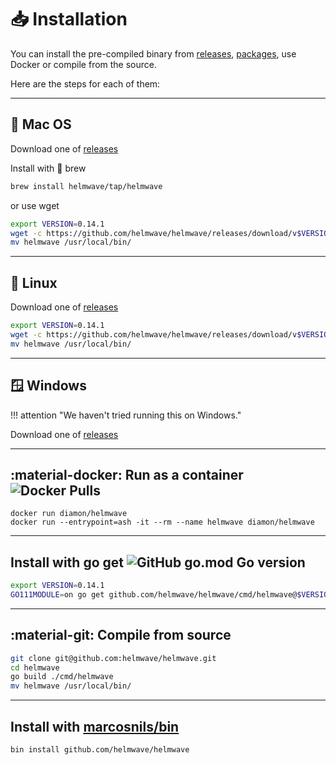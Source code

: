 # 📥 Installation

You can install the pre-compiled binary from 
[releases](https://github.com/helmwave/helmwave/releases), 
[packages](https://github.com/helmwave/helmwave/packages/),
use Docker or compile from the source.

Here are the steps for each of them:

--- 

## 🍏 Mac OS

Download one of [releases](https://github.com/helmwave/helmwave/releases)

Install with :beer: brew

```sh
brew install helmwave/tap/helmwave
```

or use wget
```sh
export VERSION=0.14.1
wget -c https://github.com/helmwave/helmwave/releases/download/v$VERSION/helmwave_$VERSION_darwin_amd64.tar.gz -O - | tar -xz
mv helmwave /usr/local/bin/
```

---

## 🐧 Linux

Download one of [releases](https://github.com/helmwave/helmwave/releases)

```sh
export VERSION=0.14.1
wget -c https://github.com/helmwave/helmwave/releases/download/v$VERSION/helmwave_$VERSION_linux_amd64.tar.gz -O - | tar -xz
mv helmwave /usr/local/bin/
```


---

## 🪟 Windows

!!! attention "We haven't tried running this on Windows."


Download one of [releases](https://github.com/helmwave/helmwave/releases)

---

## :material-docker: Run as a container ![Docker Pulls](https://img.shields.io/docker/pulls/diamon/helmwave)

```
docker run diamon/helmwave
docker run --entrypoint=ash -it --rm --name helmwave diamon/helmwave
```

---

## Install with go get ![GitHub go.mod Go version](https://img.shields.io/github/go-mod/go-version/zhilyaev/helmwave)

```sh
export VERSION=0.14.1
GO111MODULE=on go get github.com/helmwave/helmwave/cmd/helmwave@$VERSION
```

---

## :material-git: Compile from source

```bash
git clone git@github.com:helmwave/helmwave.git
cd helmwave
go build ./cmd/helmwave
mv helmwave /usr/local/bin/
```

---

## Install with [marcosnils/bin](https://github.com/marcosnils/bin)

```bash
bin install github.com/helmwave/helmwave
```